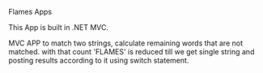 Flames Apps 

This App is built in .NET MVC.

MVC APP to match two strings, calculate remaining words that are not matched.
with that count 'FLAMES' is reduced till we get single string and posting results according to it using switch statement.
